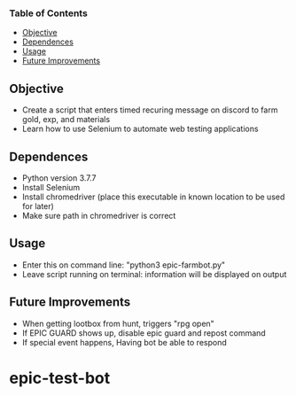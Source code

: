 ### Table of Contents
  * [Objective](#Objective)
  * [Dependences](#dependences)
  * [Usage](#usage)
  * [Future Improvements](#future-improvements)
  
## Objective
 * Create a script that enters timed recuring message on discord to farm gold, exp, and materials
 * Learn how to use Selenium to automate web testing applications

## Dependences
 * Python version 3.7.7
 * Install Selenium
 * Install chromedriver (place this executable in known location to be used for later)
 * Make sure path in chromedriver is correct

## Usage
 * Enter this on command line: "python3 epic-farmbot.py"
 * Leave script running on terminal: information will be displayed on output

## Future Improvements
 * When getting lootbox from hunt, triggers "rpg open"
 * If EPIC GUARD shows up, disable epic guard and repost command
 * If special event happens, Having bot be able to respond
# epic-test-bot

